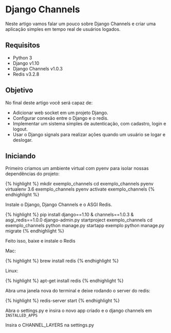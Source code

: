 # Django Channels

Neste artigo vamos falar um pouco sobre Django Channels e criar uma aplicação simples em tempo real de usuários logados.

## Requisitos

- Python 3
- Django v1.10
- Django Channels v1.0.3
- Redis v3.2.8

## Objetivo
No final deste artigo você será capaz de:

- Adicionar web socket em um projeto Django.
- Configurar conexão entre o Django e o redis.
- Implementar um sistema simples de autenticação, com cadastro, login e logout.
- Usar o Django signals para realizar ações quando um usuário se logar e deslogar.

## Iniciando
Primeiro criamos um ambiente virtual com pyenv para isolar nossas dependências do projeto:

{% highlight %}
  mkdir exemplo_channels
  cd exemplo_channels
  pyenv virtualenv 3.6 exemplo_channels
  pyenv activate exemplo_channels
{% endhighlight %}

Instale o Django, Django Channels e o ASGI Redis.

{% highlight %}
  pip install django==1.10 & channels==1.0.3 & asgi_redis==1.0.0
  django-admin.py startproject exemplo_channels
  cd exemplo_channels
  python manage.py startapp exemplo
  python manage.py migrate
{% endhighlight %}

Feito isso, baixe e instale o Redis

Mac:

{% highlight %}
  brew install redis
{% endhighlight %}

Linux:

{% highlight %}
  apt-get install redis
{% endhighlight %}

Abra uma janela nova do terminal e deixe rodando o server do redis:

{% highlight %}
  redis-server start
{% endhighlight %}

Abra o settings.py e insira o novo app criado e o django channels em `INSTALLED_APPS`

Insira o CHANNEL_LAYERS na settings.py


